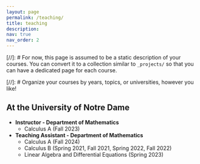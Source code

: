 ```yaml
---
layout: page
permalink: /teaching/
title: teaching
description: 
nav: true
nav_order: 2
---
```


[//]: # For now, this page is assumed to be a static description of your courses. You can convert it to a collection similar to `_projects/` so that you can have a dedicated page for each course.

[//]: # Organize your courses by years, topics, or universities, however you like!

## At the University of Notre Dame

- **Instructor - Department of Mathematics**
  + Calculus A (Fall 2023)
- **Teaching Assistant - Department of Mathematics**
  + Calculus A (Fall 2024)
  + Calculus B (Spring 2021, Fall 2021, Spring 2022, Fall 2022)
  + Linear Algebra and Differential Equations (Spring 2023)
